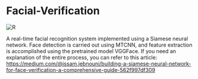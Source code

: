 # Facial-Verification
![R](https://github.com/issamjebnouni/Facial-Verification/assets/94200291/01ac2b59-69b0-4325-98ad-c4635aaf761f)

A real-time facial recognition system implemented using a Siamese neural network. Face detection is carried out using MTCNN, and feature extraction is accomplished using the pretrained model VGGFace.
If you need an explanation of the entire process, you can refer to this article:
https://medium.com/@issam.jebnouni/building-a-siamese-neural-network-for-face-verification-a-comprehensive-guide-562f997df309
